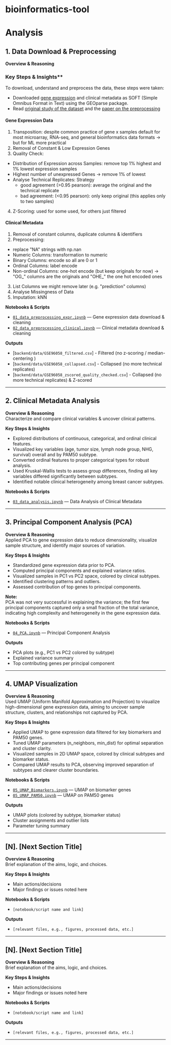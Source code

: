 # bioinformatics-tool

# Analysis
## 1. Data Download & Preprocessing

**Overview & Reasoning**  


### Key Steps & Insights**
To download, understand and preprocess the data, these steps were taken:
- Downloaded [gene expression](https://www.ncbi.nlm.nih.gov/geo/query/acc.cgi?acc=GSE96058) and clinical metadata as SOFT (Simple Omnibus Format in Text) using the GEOparse package.
- Read [original study of the dataset](https://pubmed.ncbi.nlm.nih.gov/32913985/) and the [paper on the preprocessing](https://pubmed.ncbi.nlm.nih.gov/32913985/)



#### Gene Expression Data
1. Transposition: despite common practice of gene x samples default for most microarray, RNA-seq, and general bioinformatics data formats -> but for ML more practical
2. Removal of Constant & Low Expression Genes
3. Quality Check:
  - Distribution of Expression across Samples: remove top 1% highest and 1% lowest expression samples
  - Highest number of unexpressed Genes -> remove 1% of lowest 
  - Analyse Technical Replicates: Strategy
    - good agreement (>0.95 pearson): average the original and the technical replicate
    - bad agreement: (<0.95 pearson): only keep original (this applies only to two samples)
4. Z-Scoring: used for some used, for others just filtered

#### Clinical Metadata
1. Removal of constant columns, duplicate columns & identifiers
2. Preprocessing:
  - replace "NA" strings with np.nan
  - Numeric Columns: transformation to numeric
  - Binary Columns: encode so all are 0 or 1
  - Ordinal Columns: label encode
  - Non-ordinal Columns: one-hot encode (but keep originals for now) -> "OG_" columns are the originals and "OHE_" the one hot encoded ones
3. List Columns we might remove later (e.g. "prediction" columns)
4. Analyse Missingness of Data
4. Imputation: kNN



**Notebooks & Scripts**
- [`01_data_preprocessing_expr.ipynb`](analysis/01_data_preprocessing_expr.ipynb) — Gene expression data download & cleaning
- [`02_data_preprocessing_clinical.ipynb`](analysis/02_data_preprocessing_clinical.ipynb) — Clinical metadata download & cleaning

**Outputs**
- [`backend/data/GSE96058_filtered.csv`] - Filtered (no z-scoring / median-centering )
- [`backend/data/GSE96058_collapsed.csv`] - Collapsed (no more technical replicates)
- [`backend/data/GSE96058_zscored_quality_checked.csv`] - Collapsed (no more technical replicates) & Z-scored

---

## 2. Clinical Metadata Analysis

**Overview & Reasoning**  
Characterize and compare clinical variables & uncover clinical patterns.

**Key Steps & Insights**
- Explored distributions of continuous, categorical, and ordinal clinical features.
- Visualized key variables (age, tumor size, lymph node group, NHG, survival) overall and by PAM50 subtype.
- Converted ordinal features to proper categorical types for robust analysis.
- Used Kruskal-Wallis tests to assess group differences, finding all key variables differed significantly between subtypes.
- Identified notable clinical heterogeneity among breast cancer subtypes.

**Notebooks & Scripts**
- [`03_data_analysis.ipynb`](analysis/03_data_analysis.ipynb) — Data Analysis of Clinical Metadata


---

## 3. Principal Component Analysis (PCA)

**Overview & Reasoning**  
Applied PCA to gene expression data to reduce dimensionality, visualize sample structure, and identify major sources of variation.

**Key Steps & Insights**
- Standardized gene expression data prior to PCA.
- Computed principal components and explained variance ratios.
- Visualized samples in PC1 vs PC2 space, colored by clinical subtypes.
- Identified clustering patterns and outliers.
- Assessed contribution of top genes to principal components.

**Note:**  
PCA was not very successful in explaining the variance; the first few principal components captured only a small fraction of the total variance, indicating high complexity and heterogeneity in the gene expression data.

**Notebooks & Scripts**
- [`04_PCA.ipynb`](analysis/04_PCA.ipynb) — Principal Component Analysis

**Outputs**
- PCA plots (e.g., PC1 vs PC2 colored by subtype)
- Explained variance summary
- Top contributing genes per principal component


---

## 4. UMAP Visualization

**Overview & Reasoning**  
Used UMAP (Uniform Manifold Approximation and Projection) to visualize high-dimensional gene expression data, aiming to uncover sample structure, clusters, and relationships not captured by PCA.

**Key Steps & Insights**
- Applied UMAP to gene expression data filtered for key biomarkers and PAM50 genes.
- Tuned UMAP parameters (n_neighbors, min_dist) for optimal separation and cluster clarity.
- Visualized samples in 2D UMAP space, colored by clinical subtypes and biomarker status.
- Compared UMAP results to PCA, observing improved separation of subtypes and clearer cluster boundaries.

**Notebooks & Scripts**
- [`05_UMAP_Biomarkers.ipynb`](analysis/05_UMAP_Biomarkers.ipynb) — UMAP on biomarker genes
- [`05_UMAP_PAM50.ipynb`](analysis/05_UMAP_PAM50.ipynb) — UMAP on PAM50 genes

**Outputs**
- UMAP plots (colored by subtype, biomarker status)
- Cluster assignments and outlier lists
- Parameter tuning summary

---

## [N]. [Next Section Title]

**Overview & Reasoning**  
Brief explanation of the aims, logic, and choices.

**Key Steps & Insights**
- Main actions/decisions
- Major findings or issues noted here

**Notebooks & Scripts**
- `[notebook/script name and link]`

**Outputs**
- `[relevant files, e.g., figures, processed data, etc.]`

---

## [N]. [Next Section Title]

**Overview & Reasoning**  
Brief explanation of the aims, logic, and choices.

**Key Steps & Insights**
- Main actions/decisions
- Major findings or issues noted here

**Notebooks & Scripts**
- `[notebook/script name and link]`

**Outputs**
- `[relevant files, e.g., figures, processed data, etc.]`

---